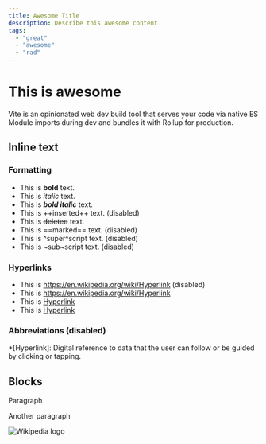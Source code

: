 ```yaml
---
title: Awesome Title
description: Describe this awesome content
tags:
  - "great"
  - "awesome"
  - "rad"
---
```


# This is awesome

Vite is an opinionated web dev build tool that serves your code via native ES Module imports during dev and bundles it with Rollup for production.

## Inline text

### Formatting

* This is **bold** text.
* This is *italic* text.
* This is ***bold italic*** text.
* This is ++inserted++ text. (disabled)
* This is ~~deleted~~ text.
* This is ==marked== text. (disabled)
* This is ^super^script text. (disabled)
* This is ~sub~script text. (disabled)

### Hyperlinks

* This is https://en.wikipedia.org/wiki/Hyperlink (disabled)
* This is <https://en.wikipedia.org/wiki/Hyperlink>
* This is [Hyperlink](https://en.wikipedia.org/wiki/Hyperlink)
* This is [Hyperlink][hyper-link]

[hyper-link]: <https://en.wikipedia.org/wiki/Hyperlink>

### Abbreviations (disabled)

*[Hyperlink]: Digital reference to data that the user can follow or be guided by clicking or tapping.

## Blocks

Paragraph

Another paragraph

![Wikipedia logo](./contents/img/Hyperlink-Wikipedia.svg.png)
